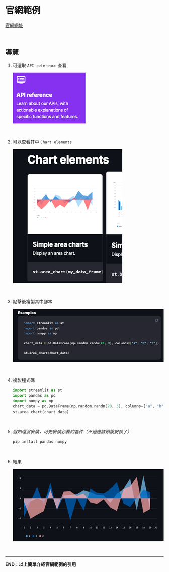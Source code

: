 # 官網範例

[官網網址](https://docs.streamlit.io/)

</br>

## 導覽

1. 可選取 `API reference` 查看
    
    ![](images/img_08.png)


</br>

2. 可以查看其中 `Chart elements`
    
    ![](images/img_09.png)

</br>

3. 點擊後複製其中腳本

    ![](images/img_10.png)

</br>

4. 複製程式碼

    ```python
    import streamlit as st
    import pandas as pd
    import numpy as np
    chart_data = pd.DataFrame(np.random.randn(20, 3), columns=["a", "b", "c"])
    st.area_chart(chart_data)
    ```
</br>

5. _假如還沒安裝，可先安裝必要的套件（不過應該預設安裝了）_

    ```bash
    pip install pandas numpy
    ```

</br>

6. 結果

    ![](images/img_11.png)

</br>

---

__END：以上簡單介紹官網範例的引用__